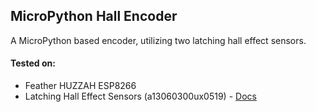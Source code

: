 ## MicroPython Hall Encoder
A MicroPython based encoder, utilizing two latching hall effect sensors.

#### Tested on:
* Feather HUZZAH ESP8266
* Latching Hall Effect Sensors (a13060300ux0519) - [Docs](https://sensing.honeywell.com/honeywell-sensing-ss340rt-ss440r-unipolar-digital-hall-effect-sensor-ics-productsheet-005909-4-en.pdf)
